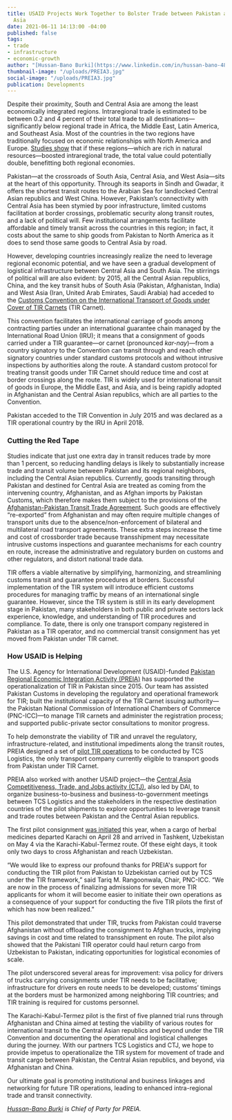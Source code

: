 ```yaml
---
title: USAID Projects Work Together to Bolster Trade between Pakistan and Central
  Asia
date: 2021-06-11 14:13:00 -04:00
published: false
tags:
- trade
- infrastructure
- economic-growth
author: "[Hussan-Bano Burki](https://www.linkedin.com/in/hussan-bano-4892bb1b/) "
thumbnail-image: "/uploads/PREIA3.jpg"
social-image: "/uploads/PREIA3.jpg"
publication: Developments
---
```


Despite their proximity, South and Central Asia  are among the least economically integrated regions. Intraregional trade is estimated to be between 0.2 and 4 percent of their total trade to all destinations—significantly below regional trade in Africa, the Middle East, Latin America, and Southeast Asia. Most of the countries in the two regions have traditionally focused on economic relationships with North America and Europe. [Studies show](https://mpra.ub.uni-muenchen.de/66436/) that if these regions—which are rich in natural resources—boosted intraregional trade, the total value could potentially double, benefitting both regional economies. 






Pakistan—at the crossroads of South Asia, Central Asia, and West Asia—sits at the heart of this opportunity. Through its seaports in Sindh and Gwadar, it offers the shortest transit routes to the Arabian Sea for landlocked Central Asian republics and West China. However, Pakistan’s connectivity with Central Asia has been stymied by poor infrastructure, limited customs facilitation at border crossings, problematic security along transit routes, and a lack of political will. Few institutional arrangements facilitate affordable and timely transit across the countries in this region; in fact, it costs about the same to ship goods from Pakistan to North America as it does to send those same goods to Central Asia by road. 

However, developing countries increasingly realize the need to leverage regional economic potential, and we have seen a gradual development of logistical infrastructure between Central Asia and South Asia. The stirrings of political will are also evident: by 2015, all the Central Asian republics, China, and the key transit hubs of South Asia (Pakistan, Afghanistan, India) and West Asia (Iran, United Arab Emirates, Saudi Arabia) had acceded to the [Customs Convention on the International Transport of Goods under Cover of TIR Carnets](https://treaties.un.org/Pages/ViewDetails.aspx?src=TREATY&mtdsg_no=XI-A-16&chapter=11&clang=_en) (TIR Carnet). 

This convention facilitates the international carriage of goods among contracting parties under an international guarantee chain managed by the International Road Union (IRU); it means that a consignment of goods carried under a TIR guarantee—or carnet (pronounced *kar-nay*)—from a country signatory to the Convention can transit through and reach other signatory countries under standard customs protocols and without intrusive inspections by authorities along the route. A standard custom protocol for treating transit goods under TIR Carnet should reduce time and cost at border crossings along the route. TIR is widely used for international transit of goods in Europe, the Middle East, and Asia, and is being rapidly adopted in Afghanistan and the Central Asian republics, which are all parties to the Convention. 

Pakistan acceded to the TIR Convention in July 2015 and was declared as a TIR operational country by the IRU in April 2018. 

### Cutting the Red Tape

Studies indicate that just one extra day in transit reduces trade by more than 1 percent, so reducing handling delays is likely to substantially increase trade and transit volume between Pakistan and its regional neighbors, including the Central Asian republics. Currently, goods transiting through Pakistan and destined for Central Asia are treated as coming from the intervening country, Afghanistan, and as Afghan imports by Pakistan Customs, which therefore makes them subject to the provisions of the [Afghanistan-Pakistan Transit Trade Agreement](https://en.wikipedia.org/wiki/Afghanistan%E2%80%93Pakistan_Transit_Trade_Agreement). Such goods are effectively “re-exported” from Afghanistan and may often require multiple changes of transport units due to the absence/non-enforcement of bilateral and multilateral road transport agreements. These extra steps increase the time and cost of crossborder trade because transshipment may necessitate intrusive customs inspections and guarantee mechanisms for each country en route, increase the administrative and regulatory burden on customs and other regulators, and distort national trade data. 

TIR offers a viable alternative by simplifying, harmonizing, and streamlining customs transit and guarantee procedures at borders. Successful implementation of the TIR system will introduce efficient customs procedures for managing traffic by means of an international single guarantee. However, since the TIR system is still in its early development stage in Pakistan, many stakeholders in both public and private sectors lack experience, knowledge, and understanding of TIR procedures and compliance. To date, there is only one transport company registered in Pakistan as a TIR operator, and no commercial transit consignment has yet moved from Pakistan under TIR carnet.

### How USAID is Helping

The U.S. Agency for International Development (USAID)-funded [Pakistan Regional Economic Integration Activity (PREIA)](https://www.dai.com/our-work/projects/pakistan-regional-economic-integration-activity-preia) has supported the operationalization of TIR in Pakistan since 2015. Our team has assisted Pakistan Customs in developing the regulatory and operational framework for TIR; built the institutional capacity of the TIR Carnet issuing authority—the Pakistan National Commission of International Chambers of Commerce (PNC-ICC)—to manage TIR carnets and administer the registration process; and supported public-private sector consultations to monitor progress.

To help demonstrate the viability of TIR and unravel the regulatory, infrastructure-related, and institutional impediments along the transit routes, PREIA designed a set of [pilot TIR operations](https://uz.usembassy.gov/usaid-facilitates-trade-between-pakistan-and-central-asia/) to be conducted by TCS Logistics, the only transport company currently eligible to transport goods from Pakistan under TIR Carnet. 

PREIA also worked with another USAID project—the [Central Asia Competitiveness, Trade, and Jobs activity (CTJ)](https://www.dai.com/our-work/projects/central-asia-competitiveness-trade-and-jobs-activity-ctj), also led by DAI, to organize business-to-business and business-to-government meetings between TCS Logistics and the stakeholders in the respective destination countries of the pilot shipments to explore opportunities to leverage transit and trade routes between Pakistan and the Central Asian republics.

The first pilot consignment [was initiated](https://uz.usembassy.gov/usaid-facilitates-trade-between-pakistan-and-central-asia/) this year, when a cargo of herbal medicines departed Karachi on April 28 and arrived in Tashkent, Uzbekistan on May 4 via the Karachi-Kabul-Termez route. Of these eight days, it took only two days to cross Afghanistan and reach Uzbekistan.

“We would like to express our profound thanks for PREIA's support for conducting the TIR pilot from Pakistan to Uzbekistan carried out by TCS under the TIR framework,” said Tariq M. Rangoonwala, Chair, PNC-ICC. “We are now in the process of finalizing admissions for seven more TIR applicants for whom it will become easier to initiate their own operations as a consequence of your support for conducting the five TIR pilots the first of which has now been realized.”

This pilot demonstrated that under TIR, trucks from Pakistan could traverse Afghanistan without offloading the consignment to Afghan trucks, implying savings in cost and time related to transshipment en route. The pilot also showed that the Pakistani TIR operator could haul return cargo from Uzbekistan to Pakistan, indicating opportunities for logistical economies of scale. 

The pilot underscored several areas for improvement: visa policy for drivers of trucks carrying consignments under TIR needs to be facilitative; infrastructure for drivers en route needs to be developed; customs’ timings at the borders must be harmonized among neighboring TIR countries; and TIR training is required for customs personnel. 

The Karachi-Kabul-Termez pilot is the first of five planned trial runs through Afghanistan and China aimed at testing the viability of various routes for international transit to the Central Asian republics and beyond under the TIR Convention and documenting the operational and logistical challenges during the journey. With our partners TCS Logistics and CTJ, we hope to provide impetus to operationalize the TIR system for movement of trade and transit cargo between Pakistan, the Central Asian republics, and beyond, via Afghanistan and China. 

Our ultimate goal is promoting institutional and business linkages and networking for future TIR operations, leading to enhanced intra-regional trade and transit connectivity.  

*[Hussan-Bano Burki](https://www.linkedin.com/in/hussan-bano-4892bb1b/) is Chief of Party for PREIA.*